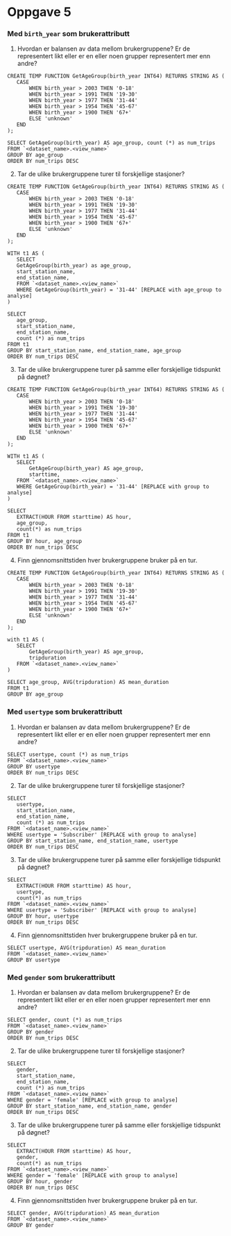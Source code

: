 # Oppgave 5

### Med `birth_year` som brukerattributt
1. Hvordan er balansen av data mellom brukergruppene? 
Er de representert likt eller er en eller noen grupper representert mer enn andre?
```
CREATE TEMP FUNCTION GetAgeGroup(birth_year INT64) RETURNS STRING AS (
   CASE
       WHEN birth_year > 2003 THEN '0-18'
       WHEN birth_year > 1991 THEN '19-30'
       WHEN birth_year > 1977 THEN '31-44'
       WHEN birth_year > 1954 THEN '45-67'
       WHEN birth_year > 1900 THEN '67+'
       ELSE 'unknown'
   END
);
 
SELECT GetAgeGroup(birth_year) AS age_group, count (*) as num_trips
FROM `<dataset_name>.<view_name>`
GROUP BY age_group
ORDER BY num_trips DESC
```
 
2. Tar de ulike brukergruppene turer til forskjellige stasjoner?
```
CREATE TEMP FUNCTION GetAgeGroup(birth_year INT64) RETURNS STRING AS (
   CASE
       WHEN birth_year > 2003 THEN '0-18'
       WHEN birth_year > 1991 THEN '19-30'
       WHEN birth_year > 1977 THEN '31-44'
       WHEN birth_year > 1954 THEN '45-67'
       WHEN birth_year > 1900 THEN '67+'
       ELSE 'unknown'
   END
);

WITH t1 AS (
   SELECT
   GetAgeGroup(birth_year) as age_group,
   start_station_name,
   end_station_name,
   FROM `<dataset_name>.<view_name>`
   WHERE GetAgeGroup(birth_year) = '31-44' [REPLACE with age_group to analyse]
)
 
SELECT
   age_group,
   start_station_name,
   end_station_name,
   count (*) as num_trips
FROM t1
GROUP BY start_station_name, end_station_name, age_group
ORDER BY num_trips DESC
```

3. Tar de ulike brukergruppene turer på samme eller forskjellige tidspunkt på døgnet?
```
CREATE TEMP FUNCTION GetAgeGroup(birth_year INT64) RETURNS STRING AS (
   CASE
       WHEN birth_year > 2003 THEN '0-18'
       WHEN birth_year > 1991 THEN '19-30'
       WHEN birth_year > 1977 THEN '31-44'
       WHEN birth_year > 1954 THEN '45-67'
       WHEN birth_year > 1900 THEN '67+'
       ELSE 'unknown'
   END
);

WITH t1 AS (
   SELECT
       GetAgeGroup(birth_year) AS age_group,
       starttime,
   FROM `<dataset_name>.<view_name>`
   WHERE GetAgeGroup(birth_year) = '31-44' [REPLACE with group to analyse]
)
 
SELECT
   EXTRACT(HOUR FROM starttime) AS hour,
   age_group,
   count(*) as num_trips
FROM t1
GROUP BY hour, age_group
ORDER BY num_trips DESC
```

4. Finn gjennomsnittstiden hver brukergruppene bruker på en tur.
```
CREATE TEMP FUNCTION GetAgeGroup(birth_year INT64) RETURNS STRING AS (
   CASE
       WHEN birth_year > 2003 THEN '0-18'
       WHEN birth_year > 1991 THEN '19-30'
       WHEN birth_year > 1977 THEN '31-44'
       WHEN birth_year > 1954 THEN '45-67'
       WHEN birth_year > 1900 THEN '67+'
       ELSE 'unknown'
   END
);

with t1 AS (
   SELECT
       GetAgeGroup(birth_year) AS age_group,
       tripduration
   FROM `<dataset_name>.<view_name>`
)
 
SELECT age_group, AVG(tripduration) AS mean_duration
FROM t1
GROUP BY age_group
```

### Med `usertype` som brukerattributt
1. Hvordan er balansen av data mellom brukergruppene? Er de representert likt eller er en eller noen grupper representert mer enn andre?
```
SELECT usertype, count (*) as num_trips
FROM `<dataset_name>.<view_name>`
GROUP BY usertype
ORDER BY num_trips DESC
```

2. Tar de ulike brukergruppene turer til forskjellige stasjoner?
```
SELECT
   usertype,
   start_station_name,
   end_station_name,
   count (*) as num_trips
FROM `<dataset_name>.<view_name>`
WHERE usertype = 'Subscriber' [REPLACE with group to analyse]
GROUP BY start_station_name, end_station_name, usertype
ORDER BY num_trips DESC
```

3. Tar de ulike brukergruppene turer på samme eller forskjellige tidspunkt på døgnet?
```
SELECT
   EXTRACT(HOUR FROM starttime) AS hour,
   usertype,
   count(*) as num_trips
FROM `<dataset_name>.<view_name>`
WHERE usertype = 'Subscriber' [REPLACE with group to analyse]
GROUP BY hour, usertype
ORDER BY num_trips DESC
```

4. Finn gjennomsnittstiden hver brukergruppene bruker på en tur.
```
SELECT usertype, AVG(tripduration) AS mean_duration
FROM `<dataset_name>.<view_name>`
GROUP BY usertype
```

### Med `gender` som brukerattributt
1. Hvordan er balansen av data mellom brukergruppene? Er de representert likt eller er en eller noen grupper representert mer enn andre?
```
SELECT gender, count (*) as num_trips
FROM `<dataset_name>.<view_name>`
GROUP BY gender
ORDER BY num_trips DESC
```

2. Tar de ulike brukergruppene turer til forskjellige stasjoner?
```
SELECT
   gender,
   start_station_name,
   end_station_name,
   count (*) as num_trips
FROM `<dataset_name>.<view_name>`
WHERE gender = 'female' [REPLACE with group to analyse]
GROUP BY start_station_name, end_station_name, gender
ORDER BY num_trips DESC
```

3. Tar de ulike brukergruppene turer på samme eller forskjellige tidspunkt på døgnet?
```
SELECT
   EXTRACT(HOUR FROM starttime) AS hour,
   gender,
   count(*) as num_trips
FROM `<dataset_name>.<view_name>`
WHERE gender = 'female' [REPLACE with group to analyse]
GROUP BY hour, gender
ORDER BY num_trips DESC
```

4. Finn gjennomsnittstiden hver brukergruppene bruker på en tur.
```
SELECT gender, AVG(tripduration) AS mean_duration
FROM `<dataset_name>.<view_name>`
GROUP BY gender
```
